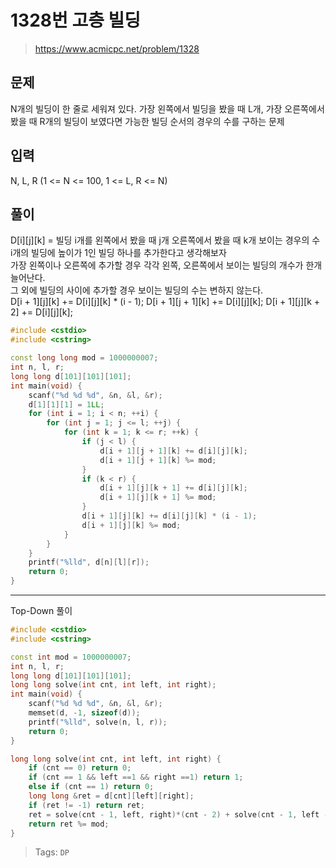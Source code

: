 # 1328번 고층 빌딩
>https://www.acmicpc.net/problem/1328

## 문제
N개의 빌딩이 한 줄로 세워져 있다. 가장 왼쪽에서 빌딩을 봤을 때 L개, 가장 오른쪽에서 봤을 때 R개의 빌딩이 보였다면 가능한 빌딩 순서의 경우의 수를 구하는 문제  

## 입력
N, L, R (1 <= N <= 100, 1 <= L, R <= N)

## 풀이
D[i][j][k] = 빌딩 i개를 왼쪽에서 봤을 때 j개 오른쪽에서 봤을 때 k개 보이는 경우의 수  
i개의 빌딩에 높이가 1인 빌딩 하나를 추가한다고 생각해보자  
가장 왼쪽이나 오른쪽에 추가할 경우 각각 왼쪽, 오른쪽에서 보이는 빌딩의 개수가 한개 늘어난다.  
그 외에 빌딩의 사이에 추가할 경우 보이는 빌딩의 수는 변하지 않는다.  
D[i + 1][j][k] += D[i][j][k] * (i - 1);
D[i + 1][j + 1][k] += D[i][j][k];
D[i + 1][j][k + 2] += D[i][j][k];

```cpp
#include <cstdio>
#include <cstring>

const long long mod = 1000000007;
int n, l, r;
long long d[101][101][101];
int main(void) {
    scanf("%d %d %d", &n, &l, &r);
    d[1][1][1] = 1LL;
    for (int i = 1; i < n; ++i) {
        for (int j = 1; j <= l; ++j) {
            for (int k = 1; k <= r; ++k) {
                if (j < l) {
                    d[i + 1][j + 1][k] += d[i][j][k];
                    d[i + 1][j + 1][k] %= mod;
                }
                if (k < r) {
                    d[i + 1][j][k + 1] += d[i][j][k];
                    d[i + 1][j][k + 1] %= mod;
                }
                d[i + 1][j][k] += d[i][j][k] * (i - 1);
                d[i + 1][j][k] %= mod;
            }
        }
    }
    printf("%lld", d[n][l][r]);
    return 0;
}
```
---
Top-Down 풀이
```cpp
#include <cstdio>
#include <cstring>

const int mod = 1000000007;
int n, l, r;
long long d[101][101][101];
long long solve(int cnt, int left, int right);
int main(void) {
    scanf("%d %d %d", &n, &l, &r);
    memset(d, -1, sizeof(d));
    printf("%lld", solve(n, l, r));
    return 0;
}

long long solve(int cnt, int left, int right) {
    if (cnt == 0) return 0;
    if (cnt == 1 && left ==1 && right ==1) return 1;
    else if (cnt == 1) return 0;
    long long &ret = d[cnt][left][right];
    if (ret != -1) return ret;
    ret = solve(cnt - 1, left, right)*(cnt - 2) + solve(cnt - 1, left - 1, right) + solve(cnt - 1, left, right - 1);
    return ret %= mod;
}
```

>Tags: `DP`
